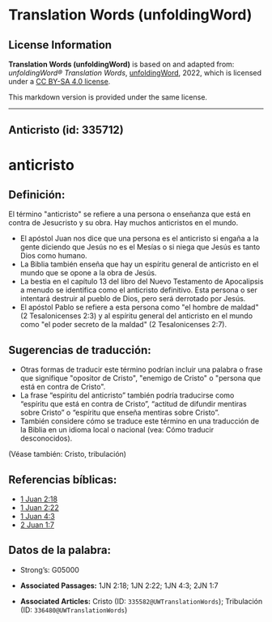# Translation Words (unfoldingWord)

## License Information

**Translation Words (unfoldingWord)** is based on and adapted from: _unfoldingWord® Translation Words_, [unfoldingWord](https://unfoldingword.org/utw), 2022, which is licensed under a [CC BY-SA 4.0 license](https://creativecommons.org/licenses/by-sa/4.0/legalcode.en).

This markdown version is provided under the same license.



--------------------------------

## Anticristo (id: 335712)

anticristo
==========

Definición:
-----------

El término "anticristo" se refiere a una persona o enseñanza que está en contra de Jesucristo y su obra. Hay muchos anticristos en el mundo.

* El apóstol Juan nos dice que una persona es el anticristo si engaña a la gente diciendo que Jesús no es el Mesías o si niega que Jesús es tanto Dios como humano.
* La Biblia también enseña que hay un espíritu general de anticristo en el mundo que se opone a la obra de Jesús.
* La bestia en el capítulo 13 del libro del Nuevo Testamento de Apocalipsis a menudo se identifica como el anticristo definitivo. Esta persona o ser intentará destruir al pueblo de Dios, pero será derrotado por Jesús.
* El apóstol Pablo se refiere a esta persona como "el hombre de maldad" (2 Tesalonicenses 2:3\) y al espíritu general del anticristo en el mundo como "el poder secreto de la maldad" (2 Tesalonicenses 2:7\).

Sugerencias de traducción:
--------------------------

* Otras formas de traducir este término podrían incluir una palabra o frase que signifique "opositor de Cristo", "enemigo de Cristo" o "persona que está en contra de Cristo".
* La frase “espíritu del anticristo” también podría traducirse como “espíritu que está en contra de Cristo”, “actitud de difundir mentiras sobre Cristo” o “espíritu que enseña mentiras sobre Cristo”.
* También considere cómo se traduce este término en una traducción de la Biblia en un idioma local o nacional (vea: Cómo traducir desconocidos).

(Véase también: Cristo, tribulación)

Referencias bíblicas:
---------------------

* [1 Juan 2:18](https://ref.ly/1John2:18)
* [1 Juan 2:22](https://ref.ly/1John2:22)
* [1 Juan 4:3](https://ref.ly/1John4:3)
* [2 Juan 1:7](https://ref.ly/2John1:7)

Datos de la palabra:
--------------------

* Strong’s: G05000

* **Associated Passages:** 1JN 2:18; 1JN 2:22; 1JN 4:3; 2JN 1:7
* **Associated Articles:** Cristo (ID: `335582@UWTranslationWords`); Tribulación (ID: `336480@UWTranslationWords`)

